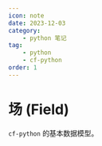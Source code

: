 ```yaml
---
icon: note
date: 2023-12-03
category:
    - python 笔记
tag:
    - python
    - cf-python
order: 1
---
```


# 场 (Field)

<decl incomp=1 />

`cf-python` 的基本数据模型。
